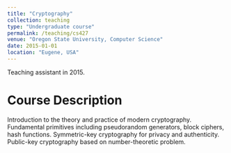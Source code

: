 ```yaml
---
title: "Cryptography"
collection: teaching
type: "Undergraduate course"
permalink: /teaching/cs427
venue: "Oregon State University, Computer Science"
date: 2015-01-01
location: "Eugene, USA"
---
```


Teaching assistant in 2015. 

Course Description
======

Introduction to the theory and practice of modern cryptography. Fundamental primitives including pseudorandom generators, block ciphers, hash functions. Symmetric-key cryptography for privacy and authenticity. Public-key cryptography based on number-theoretic problem.
